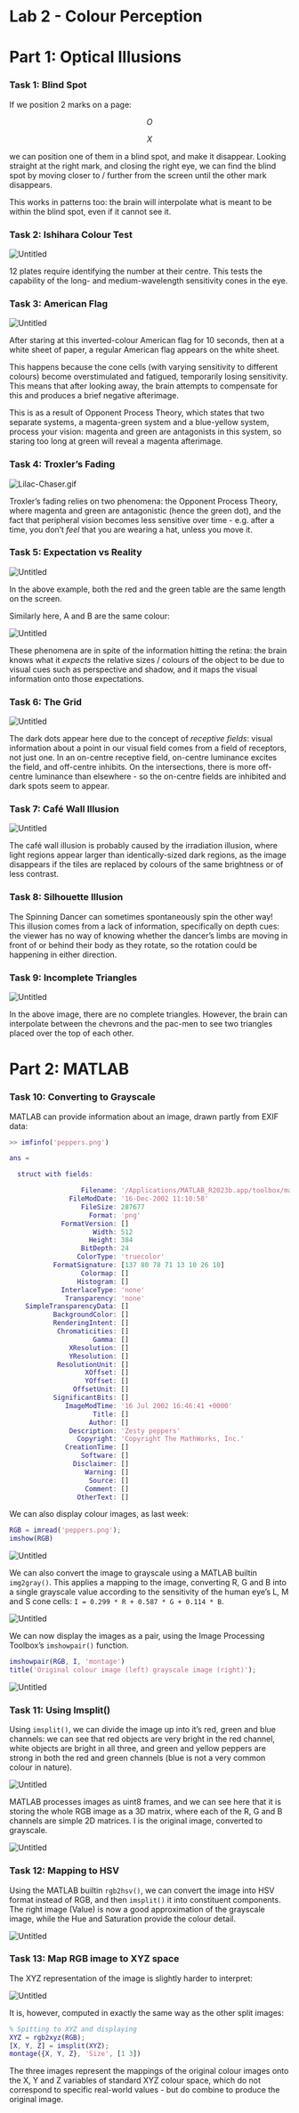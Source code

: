 # Lab 2 - Colour Perception

# Part 1: Optical Illusions

### Task 1: Blind Spot

If we position 2 marks on a page:

$$
O
$$

$$
X
$$

we can position one of them in a blind spot, and make it disappear. Looking straight at the right mark, and closing the right eye, we can find the blind spot by moving closer to / further from the screen until the other mark disappears.

This works in patterns too: the brain will interpolate what is meant to be within the blind spot, even if it cannot see it.

### Task 2: **Ishihara Colour Test**

![Untitled](Lab%202%20-%20Colour%20Perception%20355be90e547043aca217bf4ed07719cf/Untitled.png)

12 plates require identifying the number at their centre. This tests the capability of the long- and medium-wavelength sensitivity cones in the eye.

### Task 3: American Flag

![Untitled](Lab%202%20-%20Colour%20Perception%20355be90e547043aca217bf4ed07719cf/Untitled%201.png)

After staring at this inverted-colour American flag for 10 seconds, then at a white sheet of paper, a regular American flag appears on the white sheet.

This happens because the cone cells (with varying sensitivity to different colours) become overstimulated and fatigued, temporarily losing sensitivity. This means that after looking away, the brain attempts to compensate for this and produces a brief negative afterimage.

This is as a result of Opponent Process Theory, which states that two separate systems, a magenta-green system and a blue-yellow system, process your vision: magenta and green are antagonists in this system, so staring too long at green will reveal a magenta afterimage.

### Task 4: Troxler’s Fading

![Lilac-Chaser.gif](Lab%202%20-%20Colour%20Perception%20355be90e547043aca217bf4ed07719cf/Lilac-Chaser.gif)

Troxler’s fading relies on two phenomena: the Opponent Process Theory, where magenta and green are antagonistic (hence the green dot), and the fact that peripheral vision becomes less sensitive over time - e.g. after a time, you don’t *feel* that you are wearing a hat, unless you move it.

### Task 5: Expectation vs Reality

![Untitled](Lab%202%20-%20Colour%20Perception%20355be90e547043aca217bf4ed07719cf/Untitled%202.png)

In the above example, both the red and the green table are the same length on the screen.

Similarly here, A and B are the same colour:

![Untitled](Lab%202%20-%20Colour%20Perception%20355be90e547043aca217bf4ed07719cf/Untitled%203.png)

These phenomena are in spite of the information hitting the retina: the brain knows what it *expects* the relative sizes / colours of the object to be due to visual cues such as perspective and shadow, and it maps the visual information onto those expectations.

### Task 6: The Grid

![Untitled](Lab%202%20-%20Colour%20Perception%20355be90e547043aca217bf4ed07719cf/Untitled%204.png)

The dark dots appear here due to the concept of *receptive fields*: visual information about a point in our visual field comes from a field of receptors, not just one. In an on-centre receptive field, on-centre luminance excites the field, and off-centre inhibits. On the intersections, there is more off-centre luminance than elsewhere - so the on-centre fields are inhibited and dark spots seem to appear.

### Task 7: Café Wall Illusion

![Untitled](Lab%202%20-%20Colour%20Perception%20355be90e547043aca217bf4ed07719cf/Untitled%205.png)

The café wall illusion is probably caused by the irradiation illusion, where light regions appear larger than identically-sized dark regions, as the image disappears if the tiles are replaced by colours of the same brightness or of less contrast.

### Task 8: Silhouette Illusion

The Spinning Dancer can sometimes spontaneously spin the other way! This illusion comes from a lack of information, specifically on depth cues: the viewer has no way of knowing whether the dancer’s limbs are moving in front of or behind their body as they rotate, so the rotation could be happening in either direction.

### Task 9: Incomplete Triangles

![Untitled](Lab%202%20-%20Colour%20Perception%20355be90e547043aca217bf4ed07719cf/Untitled%206.png)

In the above image, there are no complete triangles. However, the brain can interpolate between the chevrons and the pac-men to see two triangles placed over the top of each other.

# Part 2: MATLAB

### Task 10: Converting to Grayscale

MATLAB can provide information about an image, drawn partly from EXIF data:

```matlab
>> imfinfo('peppers.png')

ans = 

  struct with fields:

                  Filename: '/Applications/MATLAB_R2023b.app/toolbox/matlab/imagesci/peppers.png'
               FileModDate: '16-Dec-2002 11:10:58'
                  FileSize: 287677
                    Format: 'png'
             FormatVersion: []
                     Width: 512
                    Height: 384
                  BitDepth: 24
                 ColorType: 'truecolor'
           FormatSignature: [137 80 78 71 13 10 26 10]
                  Colormap: []
                 Histogram: []
             InterlaceType: 'none'
              Transparency: 'none'
    SimpleTransparencyData: []
           BackgroundColor: []
           RenderingIntent: []
            Chromaticities: []
                     Gamma: []
               XResolution: []
               YResolution: []
            ResolutionUnit: []
                   XOffset: []
                   YOffset: []
                OffsetUnit: []
           SignificantBits: []
              ImageModTime: '16 Jul 2002 16:46:41 +0000'
                     Title: []
                    Author: []
               Description: 'Zesty peppers'
                 Copyright: 'Copyright The MathWorks, Inc.'
              CreationTime: []
                  Software: []
                Disclaimer: []
                   Warning: []
                    Source: []
                   Comment: []
                 OtherText: []
```

We can also display colour images, as last week:

```matlab
RGB = imread('peppers.png');  
imshow(RGB)
```

![Untitled](Lab%202%20-%20Colour%20Perception%20355be90e547043aca217bf4ed07719cf/Untitled%207.png)

We can also convert the image to grayscale using a MATLAB builtin `img2gray()`. This applies a mapping to the image, converting R, G and B into a single grayscale value according to the sensitivity of the human eye’s L, M and S cone cells: `I = 0.299 * R + 0.587 * G + 0.114 * B`.

![Untitled](Lab%202%20-%20Colour%20Perception%20355be90e547043aca217bf4ed07719cf/Untitled%208.png)

We can now display the images as a pair, using the Image Processing Toolbox’s `imshowpair()` function.

```matlab
imshowpair(RGB, I, 'montage')
title('Original colour image (left) grayscale image (right)');
```

![Untitled](Lab%202%20-%20Colour%20Perception%20355be90e547043aca217bf4ed07719cf/Untitled%209.png)

### Task 11: Using Imsplit()

Using `imsplit()`, we can divide the image up into it’s red, green and blue channels: we can see that red objects are very bright in the red channel, white objects are bright in all three, and green and yellow peppers are strong in both the red and green channels (blue is not a very common colour in nature).

![Untitled](Lab%202%20-%20Colour%20Perception%20355be90e547043aca217bf4ed07719cf/Untitled%2010.png)

MATLAB processes images as uint8 frames, and we can see here that it is storing the whole RGB image as a 3D matrix, where each of the R, G and B channels are simple 2D matrices. I is the original image, converted to grayscale.

![Untitled](Lab%202%20-%20Colour%20Perception%20355be90e547043aca217bf4ed07719cf/Untitled%2011.png)

### Task 12: Mapping to HSV

Using the MATLAB builtin `rgb2hsv()`, we can convert the image into HSV format instead of RGB, and then `imsplit()` it into constituent components. The right image (Value) is now a good approximation of the grayscale image, while the Hue and Saturation provide the colour detail.

![Untitled](Lab%202%20-%20Colour%20Perception%20355be90e547043aca217bf4ed07719cf/Untitled%2012.png)

### Task 13: **Map RGB image to XYZ space**

The XYZ representation of the image is slightly harder to interpret:

![Untitled](Lab%202%20-%20Colour%20Perception%20355be90e547043aca217bf4ed07719cf/Untitled%2013.png)

It is, however, computed in exactly the same way as the other split images:

```matlab
% Spitting to XYZ and displaying
XYZ = rgb2xyz(RGB);
[X, Y, Z] = imsplit(XYZ);
montage({X, Y, Z}, 'Size', [1 3])
```

The three images represent the mappings of the original colour images onto the X, Y and Z variables of standard XYZ colour space, which do not correspond to specific real-world values - but do combine to produce the original image.